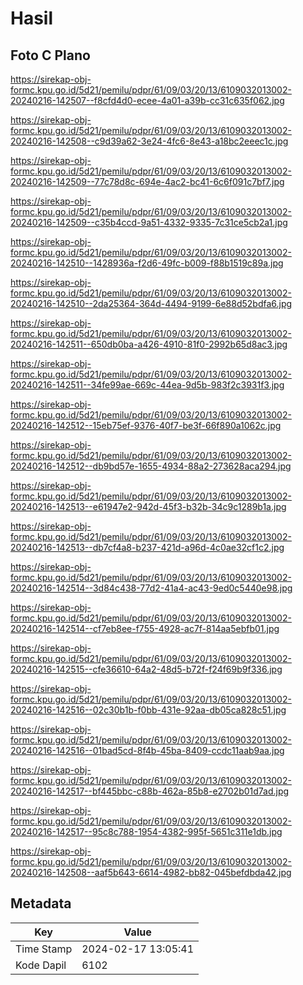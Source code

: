 # Hasil

## Foto C Plano

https://sirekap-obj-formc.kpu.go.id/5d21/pemilu/pdpr/61/09/03/20/13/6109032013002-20240216-142507--f8cfd4d0-ecee-4a01-a39b-cc31c635f062.jpg

https://sirekap-obj-formc.kpu.go.id/5d21/pemilu/pdpr/61/09/03/20/13/6109032013002-20240216-142508--c9d39a62-3e24-4fc6-8e43-a18bc2eeec1c.jpg

https://sirekap-obj-formc.kpu.go.id/5d21/pemilu/pdpr/61/09/03/20/13/6109032013002-20240216-142509--77c78d8c-694e-4ac2-bc41-6c6f091c7bf7.jpg

https://sirekap-obj-formc.kpu.go.id/5d21/pemilu/pdpr/61/09/03/20/13/6109032013002-20240216-142509--c35b4ccd-9a51-4332-9335-7c31ce5cb2a1.jpg

https://sirekap-obj-formc.kpu.go.id/5d21/pemilu/pdpr/61/09/03/20/13/6109032013002-20240216-142510--1428936a-f2d6-49fc-b009-f88b1519c89a.jpg

https://sirekap-obj-formc.kpu.go.id/5d21/pemilu/pdpr/61/09/03/20/13/6109032013002-20240216-142510--2da25364-364d-4494-9199-6e88d52bdfa6.jpg

https://sirekap-obj-formc.kpu.go.id/5d21/pemilu/pdpr/61/09/03/20/13/6109032013002-20240216-142511--650db0ba-a426-4910-81f0-2992b65d8ac3.jpg

https://sirekap-obj-formc.kpu.go.id/5d21/pemilu/pdpr/61/09/03/20/13/6109032013002-20240216-142511--34fe99ae-669c-44ea-9d5b-983f2c3931f3.jpg

https://sirekap-obj-formc.kpu.go.id/5d21/pemilu/pdpr/61/09/03/20/13/6109032013002-20240216-142512--15eb75ef-9376-40f7-be3f-66f890a1062c.jpg

https://sirekap-obj-formc.kpu.go.id/5d21/pemilu/pdpr/61/09/03/20/13/6109032013002-20240216-142512--db9bd57e-1655-4934-88a2-273628aca294.jpg

https://sirekap-obj-formc.kpu.go.id/5d21/pemilu/pdpr/61/09/03/20/13/6109032013002-20240216-142513--e61947e2-942d-45f3-b32b-34c9c1289b1a.jpg

https://sirekap-obj-formc.kpu.go.id/5d21/pemilu/pdpr/61/09/03/20/13/6109032013002-20240216-142513--db7cf4a8-b237-421d-a96d-4c0ae32cf1c2.jpg

https://sirekap-obj-formc.kpu.go.id/5d21/pemilu/pdpr/61/09/03/20/13/6109032013002-20240216-142514--3d84c438-77d2-41a4-ac43-9ed0c5440e98.jpg

https://sirekap-obj-formc.kpu.go.id/5d21/pemilu/pdpr/61/09/03/20/13/6109032013002-20240216-142514--cf7eb8ee-f755-4928-ac7f-814aa5ebfb01.jpg

https://sirekap-obj-formc.kpu.go.id/5d21/pemilu/pdpr/61/09/03/20/13/6109032013002-20240216-142515--cfe36610-64a2-48d5-b72f-f24f69b9f336.jpg

https://sirekap-obj-formc.kpu.go.id/5d21/pemilu/pdpr/61/09/03/20/13/6109032013002-20240216-142516--02c30b1b-f0bb-431e-92aa-db05ca828c51.jpg

https://sirekap-obj-formc.kpu.go.id/5d21/pemilu/pdpr/61/09/03/20/13/6109032013002-20240216-142516--01bad5cd-8f4b-45ba-8409-ccdc11aab9aa.jpg

https://sirekap-obj-formc.kpu.go.id/5d21/pemilu/pdpr/61/09/03/20/13/6109032013002-20240216-142517--bf445bbc-c88b-462a-85b8-e2702b01d7ad.jpg

https://sirekap-obj-formc.kpu.go.id/5d21/pemilu/pdpr/61/09/03/20/13/6109032013002-20240216-142517--95c8c788-1954-4382-995f-5651c311e1db.jpg

https://sirekap-obj-formc.kpu.go.id/5d21/pemilu/pdpr/61/09/03/20/13/6109032013002-20240216-142508--aaf5b643-6614-4982-bb82-045befdbda42.jpg


## Metadata

| Key        | Value               |
| ---------- | ------------------- |
| Time Stamp | 2024-02-17 13:05:41 |
| Kode Dapil | 6102                |



